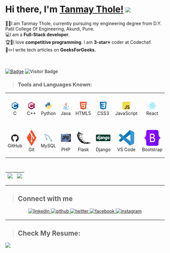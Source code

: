 # Hi there, I'm [Tanmay Thole!](https://tanmaythole.github.io/portfolio/)  <img src="https://raw.githubusercontent.com/MartinHeinz/MartinHeinz/master/wave.gif" width="30px">


👨‍🎓I am Tanmay Thole, currently pursuing my engineering degree from D.Y. Patil College Of Engineering, Akurdi, Pune. <br />
💻I am a **Full-Stack developer**.<br />
🏆🥇I love **competitive programming**. I am **3-star⭐️** coder at Codechef.<br />
📝✏️I write tech articles on **GeeksForGeeks.** <br />

<br />

[![Badge](https://cp-logo.vercel.app/codechef/tanmaythole)](https://www.codechef.com/users/tanmaythole) ![Visitor Badge](https://visitor-badge.glitch.me/badge?page_id=tanmaythole)

> ### Tools and Languages Known: 
<table>
  <tr>
       <td align="center" width="96" height="96">
      <a href="#macropower-tech">
        <img src="https://github.com/devicons/devicon/blob/master/icons/c/c-original.svg" width="25" height="25" alt="C" />
      </a>
      <br>C
    </td>
    <td align="center" width="96" height="96">
      <a href="#macropower-tech">
        <img src="https://github.com/devicons/devicon/blob/master/icons/cplusplus/cplusplus-original.svg" width="25" height="25" alt="C++" />
      </a>
      <br>C++
    </td>
     <td align="center" width="96" height="96">
      <a href="#macropower-tech">
        <img src="https://github.com/devicons/devicon/blob/master/icons/python/python-original.svg" width="25" height="25" alt="Python" />
      </a>
      <br>Python
    </td> 
    <td align="center" width="96" height="96">
      <a href="#macropower-tech">
        <img src="https://github.com/devicons/devicon/blob/master/icons/java/java-original.svg" width="25" height="25" alt="Java" />
      </a>
      <br>Java
    </td>
    <td align="center" width="96" height="96">
      <a href="#macropower-tech">
        <img src="https://github.com/devicons/devicon/blob/master/icons/html5/html5-original.svg" width="25" height="25" alt="html" />
      </a>
      <br>HTML5
    </td>
   <td align="center" width="96" height="96">
      <a href="#macropower-tech">
        <img src="https://github.com/devicons/devicon/blob/master/icons/css3/css3-original.svg" width="25" height="25" alt="css" />
      </a>
      <br>CSS3
    </td>
    <td align="center" width="96" height="96">
      <a href="#macropower-tech">
        <img src="https://github.com/devicons/devicon/blob/master/icons/javascript/javascript-original.svg" width="25" height="25" alt="JavaScript" />
      </a>
      <br>JavaScript
    </td>
    <td align="center" width="96" height="96">
      <a href="#macropower-tech" >
        <img src="https://github.com/devicons/devicon/blob/master/icons/react/react-original.svg" width="25" height="25" alt="React" />
      </a>
      <br>React
    </td>     
  </tr>
  <tr>
    <td align="center" width="96" height="96"> 
      <a href="#macropower-tech" >
        <img src="https://github.com/devicons/devicon/blob/master/icons/github/github-original.svg" width="25" height="25" alt="Github" />
      </a>
      <br>GitHub
    </td>
 <td align="center"  width="96" height="96">
      <a href="#macropower-tech">
        <img src="https://github.com/devicons/devicon/blob/master/icons/git/git-original.svg" width="50" height="50" alt="Git" />
      </a>
      <br>Git
    </td>
    <td align="center"  width="96" height="96">
      <a href="#macropower-tech">
        <img src="https://github.com/devicons/devicon/blob/master/icons/mysql/mysql-original.svg" width="25" height="25" alt="MySQL" />
      </a>
      <br>MySQL
    </td>
      <td align="center"  width="96" height="96">
      <a href="#macropower-tech">
        <img src="https://github.com/devicons/devicon/blob/master/icons/php/php-original.svg" width="75" height="50" alt="PHP" />
      </a>
      <br>PHP
    </td>
       <td align="center"  width="96" height="96">
      <a href="#macropower-tech">
        <img src="https://github.com/devicons/devicon/blob/master/icons/flask/flask-original.svg" width="50" height="50" alt="Flask" />
      </a>
      <br>Flask
   </td>
   <td align="center"  width="96" height="96">
      <a href="#macropower-tech">
        <img src="https://github.com/devicons/devicon/blob/master/icons/django/django-original.svg" width="50" height="50" alt="Django" />
      </a>
      <br>Django
   </td>
   <td align="center"  width="96" height="96">
      <a href="#macropower-tech">
        <img src="https://github.com/devicons/devicon/blob/master/icons/vscode/vscode-original.svg" width="50" height="50" alt="VS Code" />
      </a>
      <br>VS Code
   </td>
   <td align="center"  width="96" height="96">
      <a href="#macropower-tech">
        <img src="https://github.com/devicons/devicon/blob/master/icons/bootstrap/bootstrap-original.svg" width="50" height="50" alt="Bootstrap" />
      </a>
      <br>Bootstrap
   </td>
   
  </tr>
</table>

<br />

|<img src="https://github-readme-stats.vercel.app/api?username=tanmaythole&&show_icons=true&count_private=true"/>|<img src="https://github-readme-streak-stats.herokuapp.com/?user=tanmaythole"/>|
|---|---|


 ---

> ## Connect with me  
<div align="center">
 <a href="https://www.linkedin.com/in/tanmay-thole-b82978175/" target="_blank">
<img src=https://img.shields.io/badge/linkedin-%231E77B5.svg?&style=for-the-badge&logo=linkedin&logoColor=white alt=linkedin style="margin-bottom: 5px;" />
</a>
<a href="https://github.com/tanmaythole" target="_blank">
<img src=https://img.shields.io/badge/github-%2324292e.svg?&style=for-the-badge&logo=github&logoColor=white alt=github style="margin-bottom: 5px;" />
</a>
<a href="https://twitter.com/tanmay_v_thole" target="_blank">
<img src=https://img.shields.io/badge/twitter-%2300acee.svg?&style=for-the-badge&logo=twitter&logoColor=white alt=twitter style="margin-bottom: 5px;" />
</a>
<a href="https://www.facebook.com/tanmaythole45" target="_blank">
<img src=https://img.shields.io/badge/facebook-%232E87FB.svg?&style=for-the-badge&logo=facebook&logoColor=white alt=facebook style="margin-bottom: 5px;" />
</a>
<a href="https://instagram.com/tanmay_v_thole" target="_blank">
<img src=https://img.shields.io/badge/instagram-%23000000.svg?&style=for-the-badge&logo=instagram&logoColor=white alt=instagram style="margin-bottom: 5px;" />
</a>
</div>

 ---
 > ## Check My Resume:
 <a href="https://tanmaythole.github.io/portfolio/files/resume.pdf" target="_blank">
<img src=https://img.shields.io/badge/Resume-Tanmay%20Thole-brightgreen style="margin-bottom: 5px;" />
</a>
 
[website]: https://tanmaythole.github.io/portfolio/
[instagram]: https://www.instagram.com/tanmay_v_thole/
[linkedin]: https://www.linkedin.com/in/tanmay-thole-b82978175/
[github]: https://github.com/tanmaythole
[mail]: tanmaythole@gmail.com

